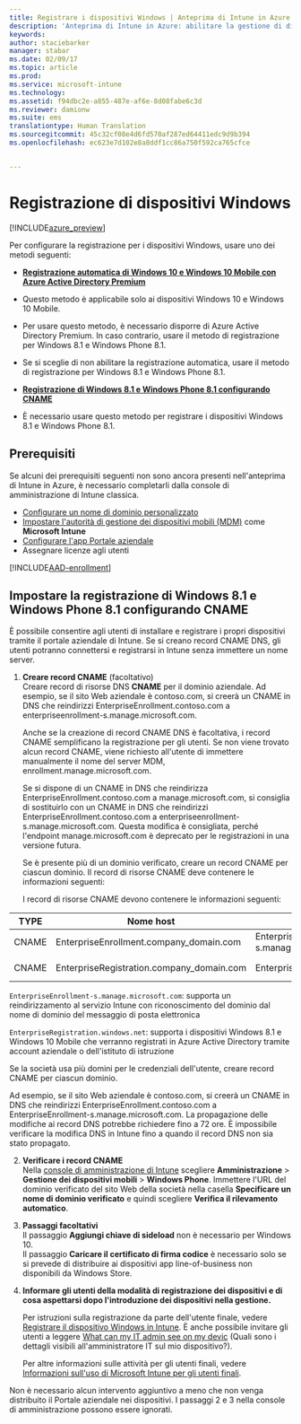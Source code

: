 ```yaml
---
title: Registrare i dispositivi Windows | Anteprima di Intune in Azure | Documentazione Microsoft
description: 'Anteprima di Intune in Azure: abilitare la gestione di dispositivi mobili (MDM) Intune per i dispositivi Windows.'
keywords: 
author: staciebarker
manager: stabar
ms.date: 02/09/17
ms.topic: article
ms.prod: 
ms.service: microsoft-intune
ms.technology: 
ms.assetid: f94dbc2e-a855-487e-af6e-8d08fabe6c3d
ms.reviewer: damionw
ms.suite: ems
translationtype: Human Translation
ms.sourcegitcommit: 45c32cf08e4d6fd570af287ed64411edc9d9b394
ms.openlocfilehash: ec623e7d102e8a8ddf1cc86a750f592ca765cfce


---
```


# <a name="enroll-windows-devices"></a>Registrazione di dispositivi Windows 

[!INCLUDE[azure_preview](../includes/azure_preview.md)]

Per configurare la registrazione per i dispositivi Windows, usare uno dei metodi seguenti:

- **[Registrazione automatica di Windows 10 e Windows 10 Mobile con Azure Active Directory Premium](#set-up-windows-10-and-windows-10-mobile-automatic-enrollment-with-azure-active-directory-premium)** 
 -  Questo metodo è applicabile solo ai dispositivi Windows 10 e Windows 10 Mobile.
 -  Per usare questo metodo, è necessario disporre di Azure Active Directory Premium. In caso contrario, usare il metodo di registrazione per Windows 8.1 e Windows Phone 8.1.
 -  Se si sceglie di non abilitare la registrazione automatica, usare il metodo di registrazione per Windows 8.1 e Windows Phone 8.1.


- **[Registrazione di Windows 8.1 e Windows Phone 8.1 configurando CNAME](#set-up-windows-8.1-and-windows-phone-8.1-enrollment-by-configuring-cname)** 
 - È necessario usare questo metodo per registrare i dispositivi Windows 8.1 e Windows Phone 8.1.


## <a name="prerequisites"></a>Prerequisiti

Se alcuni dei prerequisiti seguenti non sono ancora presenti nell'anteprima di Intune in Azure, è necessario completarli dalla console di amministrazione di Intune classica.

- [Configurare un nome di dominio personalizzato](https://docs.microsoft.com/intune/get-started/start-with-a-paid-subscription-to-microsoft-intune-step-2)
- [Impostare l'autorità di gestione dei dispositivi mobili (MDM)](set-mdm-authority.md) come **Microsoft Intune**
- [Configurare l'app Portale aziendale](/intune-azure/manage-apps/company-portal-app.md)
- Assegnare licenze agli utenti

[!INCLUDE[AAD-enrollment](../includes/win10-automatic-enrollment-aad.md)]

## <a name="set-up-windows-81-and-windows-phone-81-enrollment-by-configuring-cname"></a>Impostare la registrazione di Windows 8.1 e Windows Phone 8.1 configurando CNAME

È possibile consentire agli utenti di installare e registrare i propri dispositivi tramite il portale aziendale di Intune. Se si creano record CNAME DNS, gli utenti potranno connettersi e registrarsi in Intune senza immettere un nome server.

1. **Creare record CNAME** (facoltativo)<br>
 Creare record di risorse DNS **CNAME** per il dominio aziendale. Ad esempio, se il sito Web aziendale è contoso.com, si creerà un CNAME in DNS che reindirizzi EnterpriseEnrollment.contoso.com a enterpriseenrollment-s.manage.microsoft.com.

    Anche se la creazione di record CNAME DNS è facoltativa, i record CNAME semplificano la registrazione per gli utenti. Se non viene trovato alcun record CNAME, viene richiesto all'utente di immettere manualmente il nome del server MDM, enrollment.manage.microsoft.com.

    Se si dispone di un CNAME in DNS che reindirizza EnterpriseEnrollment.contoso.com a manage.microsoft.com, si consiglia di sostituirlo con un CNAME in DNS che reindirizzi EnterpriseEnrollment.contoso.com a enterpriseenrollment-s.manage.microsoft.com. Questa modifica è consigliata, perché l'endpoint manage.microsoft.com è deprecato per le registrazioni in una versione futura.

    Se è presente più di un dominio verificato, creare un record CNAME per ciascun dominio. Il record di risorse CNAME deve contenere le informazioni seguenti:

    I record di risorse CNAME devono contenere le informazioni seguenti:

  |TYPE|Nome host|Punta a|TTL|
  |--------|-------------|-------------|-------|
  |CNAME|EnterpriseEnrollment.company_domain.com|EnterpriseEnrollment-s.manage.microsoft.com |1 ora|
  |CNAME|EnterpriseRegistration.company_domain.com|EnterpriseRegistration.windows.net|1 ora|

  `EnterpriseEnrollment-s.manage.microsoft.com`: supporta un reindirizzamento al servizio Intune con riconoscimento del dominio dal nome di dominio del messaggio di posta elettronica

  `EnterpriseRegistration.windows.net`: supporta i dispositivi Windows 8.1 e Windows 10 Mobile che verranno registrati in Azure Active Directory tramite account aziendale o dell'istituto di istruzione

  Se la società usa più domini per le credenziali dell'utente, creare record CNAME per ciascun dominio.

  Ad esempio, se il sito Web aziendale è contoso.com, si creerà un CNAME in DNS che reindirizzi EnterpriseEnrollment.contoso.com a EnterpriseEnrollment-s.manage.microsoft.com. La propagazione delle modifiche ai record DNS potrebbe richiedere fino a 72 ore. È impossibile verificare la modifica DNS in Intune fino a quando il record DNS non sia stato propagato.

2.  **Verificare i record CNAME**<br>Nella [console di amministrazione di Intune](http://manage.microsoft.com) scegliere **Amministrazione** &gt; **Gestione dei dispositivi mobili** &gt; **Windows Phone**. Immettere l'URL del dominio verificato del sito Web della società nella casella **Specificare un nome di dominio verificato** e quindi scegliere **Verifica il rilevamento automatico**.

3.  **Passaggi facoltativi**<br>Il passaggio **Aggiungi chiave di sideload** non è necessario per Windows 10. <br>Il passaggio **Caricare il certificato di firma codice** è necessario solo se si prevede di distribuire ai dispositivi app line-of-business non disponibili da Windows Store.

4.  **Informare gli utenti della modalità di registrazione dei dispositivi e di cosa aspettarsi dopo l'introduzione dei dispositivi nella gestione.**

    Per istruzioni sulla registrazione da parte dell'utente finale, vedere [Registrare il dispositivo Windows in Intune](https://docs.microsoft.com/en-us/intune/enduser/enroll-your-device-in-intune-windows). È anche possibile invitare gli utenti a leggere [What can my IT admin see on my devic](https://docs.microsoft.com/intune/enduser/what-can-your-it-administrator-see-when-you-enroll-your-device-in-intune-windows) (Quali sono i dettagli visibili all'amministratore IT sul mio dispositivo?).

    Per altre informazioni sulle attività per gli utenti finali, vedere [Informazioni sull'uso di Microsoft Intune per gli utenti finali](https://docs.microsoft.com/intune/deploy-use/what-to-tell-your-end-users-about-using-microsoft-intune).

Non è necessario alcun intervento aggiuntivo a meno che non venga distribuito il Portale aziendale nei dispositivi.  I passaggi 2 e 3 nella console di amministrazione possono essere ignorati.



<!--HONumber=Feb17_HO2-->


